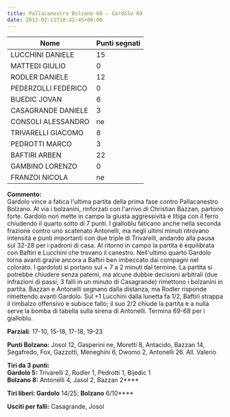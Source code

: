 ```yaml
---
title: Pallacanestro Bolzano 68 – Gardolo 69
date: 2013-02-11T10:42:45+00:00
---
```

| **Nome** | **Punti segnati** |
| -------- | ----------------- |
| LUCCHINI DANIELE | 15 |
| MATTEDI GIULIO | 0 |
| RODLER DANIELE | 12 |
| PEDERZOLLI FEDERICO | 0 |
| BIJEDIC JOVAN | 6 |
| CASAGRANDE DANIELE | 3 |
| CONSOLI ALESSANDRO | ne |
| TRIVARELLI GIACOMO | 8 |
| PEDROTTI MARCO | 3 |
| BAFTIRI ARBEN | 22 |
| GAMBINO LORENZO | 0 |
| FRANZOI NICOLA | ne |

**Commento:**  
Gardolo vince a fatica l'ultima partita della prima fase contro Pallacanestro Bolzano. Al via i bolzanini, rinforzati con l'arrivo di Christian Bazzan, partono forte. Gardolo non mette in campo la giusta aggressività e litiga con il ferro chiudendo il quarto sotto di 7 punti. I gialloblu faticano anche nella seconda frazione contro uno scatenato Antonelli, ma negli ultimi minuti ritrovano intensità e punti importanti con due triple di Trivarelli, andando alla pausa sul 32-28 per i padroni di casa. Al ritorno in campo la partita è equilibrata con Baftiri e Lucchini che trovano il canestro. Nell'ultimo quarto Gardolo torna avanti grazie ancora a Baftiri ben imbeccato dai compagni nel colorato. I gardoloti si portano sul + 7 a 2 minuti dal termine. La partita si potrebbe chiudere senza patemi, ma alcune dubbie decisioni arbitrali (due infrazioni di passi, 3 falli in un minuto di Casagrande) rimettono i bolzanini in partita. Bazzan e Antonelli segnano dalla distanza, ma Rodler risponde rimettendo avanti Gardolo. Sul +1 Lucchini dalla lunetta fa 1/2, Baftiri strappa il rimbalzo offensivo e subisce fallo; il suo 2/2 chiude la partita e a nulla serve la bomba di tabella sulla sirena di Antonelli. Termina 69-68 per i gialloblu.

**Parziali**: 17-10, 15-18, 17-18, 19-23

**Punti Bolzano:** Josol 12, Gasperini ne, Moretti 8, Antacido, Bazzan 14, Segafredo, Fox, Gazzotti, Meneghini 6, Dwomo 2, Antonelli 26. All. Valerio

**Tiri da 3 punti:**  
**Gardolo 5:** Trivarelli 2, Rodler 1, Pedrotti 1, Bijedic 1  
**Bolzano 8:** Antonelli 4, Jasol 2, Bazzan 2****

**Tiri liberi: Gardolo** 14/25; **Bolzano** 6/10****

**Usciti per falli:** Casagrande, Josol